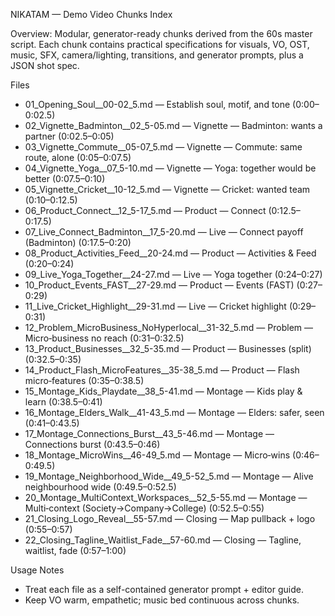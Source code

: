 NIKATAM — Demo Video Chunks Index

Overview: Modular, generator-ready chunks derived from the 60s master script. Each chunk contains practical specifications for visuals, VO, OST, music, SFX, camera/lighting, transitions, and generator prompts, plus a JSON shot spec.

Files
- 01_Opening_Soul__00-02_5.md — Establish soul, motif, and tone (0:00–0:02.5)
- 02_Vignette_Badminton__02_5-05.md — Vignette — Badminton: wants a partner (0:02.5–0:05)
- 03_Vignette_Commute__05-07_5.md — Vignette — Commute: same route, alone (0:05–0:07.5)
- 04_Vignette_Yoga__07_5-10.md — Vignette — Yoga: together would be better (0:07.5–0:10)
- 05_Vignette_Cricket__10-12_5.md — Vignette — Cricket: wanted team (0:10–0:12.5)
- 06_Product_Connect__12_5-17_5.md — Product — Connect (0:12.5–0:17.5)
- 07_Live_Connect_Badminton__17_5-20.md — Live — Connect payoff (Badminton) (0:17.5–0:20)
- 08_Product_Activities_Feed__20-24.md — Product — Activities & Feed (0:20–0:24)
- 09_Live_Yoga_Together__24-27.md — Live — Yoga together (0:24–0:27)
- 10_Product_Events_FAST__27-29.md — Product — Events (FAST) (0:27–0:29)
- 11_Live_Cricket_Highlight__29-31.md — Live — Cricket highlight (0:29–0:31)
- 12_Problem_MicroBusiness_NoHyperlocal__31-32_5.md — Problem — Micro‑business no reach (0:31–0:32.5)
- 13_Product_Businesses__32_5-35.md — Product — Businesses (split) (0:32.5–0:35)
- 14_Product_Flash_MicroFeatures__35-38_5.md — Product — Flash micro‑features (0:35–0:38.5)
- 15_Montage_Kids_Playdate__38_5-41.md — Montage — Kids play & learn (0:38.5–0:41)
- 16_Montage_Elders_Walk__41-43_5.md — Montage — Elders: safer, seen (0:41–0:43.5)
- 17_Montage_Connections_Burst__43_5-46.md — Montage — Connections burst (0:43.5–0:46)
- 18_Montage_MicroWins__46-49_5.md — Montage — Micro‑wins (0:46–0:49.5)
- 19_Montage_Neighborhood_Wide__49_5-52_5.md — Montage — Alive neighbourhood wide (0:49.5–0:52.5)
- 20_Montage_MultiContext_Workspaces__52_5-55.md — Montage — Multi‑context (Society→Company→College) (0:52.5–0:55)
- 21_Closing_Logo_Reveal__55-57.md — Closing — Map pullback + logo (0:55–0:57)
- 22_Closing_Tagline_Waitlist_Fade__57-60.md — Closing — Tagline, waitlist, fade (0:57–1:00)

Usage Notes
- Treat each file as a self-contained generator prompt + editor guide.
- Keep VO warm, empathetic; music bed continuous across chunks.


